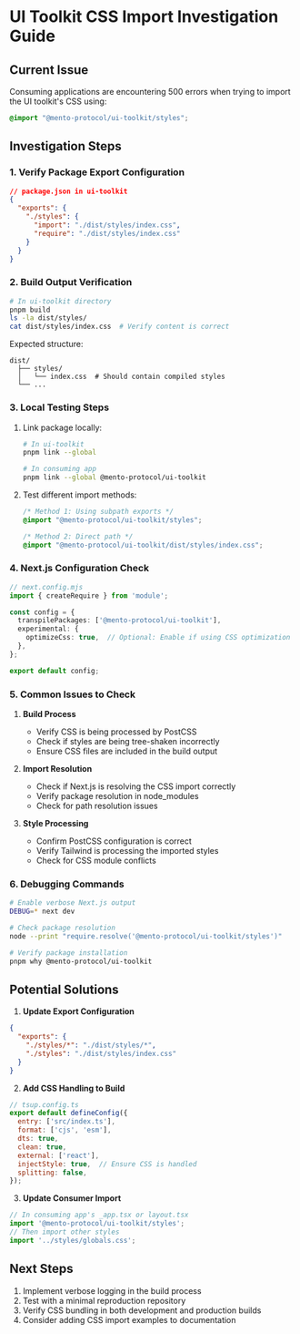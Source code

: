 # UI Toolkit CSS Import Investigation Guide

## Current Issue
Consuming applications are encountering 500 errors when trying to import the UI toolkit's CSS using:
```css
@import "@mento-protocol/ui-toolkit/styles";
```

## Investigation Steps

### 1. Verify Package Export Configuration
```json
// package.json in ui-toolkit
{
  "exports": {
    "./styles": {
      "import": "./dist/styles/index.css",
      "require": "./dist/styles/index.css"
    }
  }
}
```

### 2. Build Output Verification
```bash
# In ui-toolkit directory
pnpm build
ls -la dist/styles/
cat dist/styles/index.css  # Verify content is correct
```

Expected structure:
```
dist/
  ├── styles/
  │   └── index.css  # Should contain compiled styles
  └── ...
```

### 3. Local Testing Steps
1. Link package locally:
   ```bash
   # In ui-toolkit
   pnpm link --global
   
   # In consuming app
   pnpm link --global @mento-protocol/ui-toolkit
   ```

2. Test different import methods:
   ```css
   /* Method 1: Using subpath exports */
   @import "@mento-protocol/ui-toolkit/styles";
   
   /* Method 2: Direct path */
   @import "@mento-protocol/ui-toolkit/dist/styles/index.css";
   ```

### 4. Next.js Configuration Check
```typescript
// next.config.mjs
import { createRequire } from 'module';

const config = {
  transpilePackages: ['@mento-protocol/ui-toolkit'],
  experimental: {
    optimizeCss: true,  // Optional: Enable if using CSS optimization
  },
};

export default config;
```

### 5. Common Issues to Check

1. **Build Process**
   - Verify CSS is being processed by PostCSS
   - Check if styles are being tree-shaken incorrectly
   - Ensure CSS files are included in the build output

2. **Import Resolution**
   - Check if Next.js is resolving the CSS import correctly
   - Verify package resolution in node_modules
   - Check for path resolution issues

3. **Style Processing**
   - Confirm PostCSS configuration is correct
   - Verify Tailwind is processing the imported styles
   - Check for CSS module conflicts

### 6. Debugging Commands
```bash
# Enable verbose Next.js output
DEBUG=* next dev

# Check package resolution
node --print "require.resolve('@mento-protocol/ui-toolkit/styles')"

# Verify package installation
pnpm why @mento-protocol/ui-toolkit
```

## Potential Solutions

1. **Update Export Configuration**
```json
{
  "exports": {
    "./styles/*": "./dist/styles/*",
    "./styles": "./dist/styles/index.css"
  }
}
```

2. **Add CSS Handling to Build**
```js
// tsup.config.ts
export default defineConfig({
  entry: ['src/index.ts'],
  format: ['cjs', 'esm'],
  dts: true,
  clean: true,
  external: ['react'],
  injectStyle: true,  // Ensure CSS is handled
  splitting: false,
});
```

3. **Update Consumer Import**
```typescript
// In consuming app's _app.tsx or layout.tsx
import '@mento-protocol/ui-toolkit/styles';
// Then import other styles
import '../styles/globals.css';
```

## Next Steps
1. Implement verbose logging in the build process
2. Test with a minimal reproduction repository
3. Verify CSS bundling in both development and production builds
4. Consider adding CSS import examples to documentation 